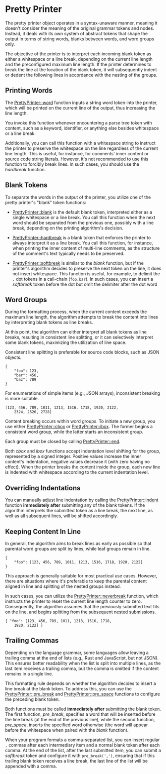 <!------------------------------------------------------------------------------
  This file is part of "Lady Deirdre", a compiler front-end foundation
  technology.

  This work is proprietary software with source-available code.

  To copy, use, distribute, or contribute to this work, you must agree to
  the terms of the General License Agreement:

  https://github.com/Eliah-Lakhin/lady-deirdre/blob/master/EULA.md

  The agreement grants a Basic Commercial License, allowing you to use
  this work in non-commercial and limited commercial products with a total
  gross revenue cap. To remove this commercial limit for one of your
  products, you must acquire a Full Commercial License.

  If you contribute to the source code, documentation, or related materials,
  you must grant me an exclusive license to these contributions.
  Contributions are governed by the "Contributions" section of the General
  License Agreement.

  Copying the work in parts is strictly forbidden, except as permitted
  under the General License Agreement.

  If you do not or cannot agree to the terms of this Agreement,
  do not use this work.

  This work is provided "as is", without any warranties, express or implied,
  except where such disclaimers are legally invalid.

  Copyright (c) 2024 Ilya Lakhin (Илья Александрович Лахин).
  All rights reserved.
------------------------------------------------------------------------------->

# Pretty Printer

The pretty printer object operates in a syntax-unaware manner, meaning it
doesn't consider the meaning of the original grammar tokens and nodes. Instead,
it deals with its own system of abstract tokens that shape the output in terms
of string words, blanks between words, and word groups only.

The objective of the printer is to interpret each incoming blank token as either
a whitespace or a line break, depending on the current line length and the
preconfigured maximum line length. If the printer determines to break the line
at the location of the blank token, it will subsequently indent or dedent the
following lines in accordance with the nesting of the groups.

## Printing Words

The [PrettyPrinter::word](https://docs.rs/lady-deirdre/2.1.0/lady_deirdre/format/struct.PrettyPrinter.html#method.word)
function inputs a string word token into the printer, which will be printed on
the current line of the output, thus increasing the line length.

You invoke this function whenever encountering a parse tree token with content,
such as a keyword, identifier, or anything else besides whitespace or a line
break.

Additionally, you can call this function with a whitespace string to instruct
the printer to preserve the whitespace on the line regardless of the current
line length. This is useful, for instance, for comments' inner content or source
code string literals. However, it's not recommended to use this function to
forcibly break lines. In such cases, you should use the *hardbreak* function.

## Blank Tokens

To separate the words in the output of the printer, you utilize one of the
pretty printer's "blank" token functions:

- [PrettyPrinter::blank](https://docs.rs/lady-deirdre/2.1.0/lady_deirdre/format/struct.PrettyPrinter.html#method.blank)
  is the default blank token, interpreted either as a single whitespace or a
  line break. You call this function when the next word should be separated from
  the previous one, possibly with a line break, depending on the printing
  algorithm's decision.

- [PrettyPrinter::hardbreak](https://docs.rs/lady-deirdre/2.1.0/lady_deirdre/format/struct.PrettyPrinter.html#method.hardbreak)
  is a blank token that enforces the printer to always interpret it as a line
  break. You call this function, for instance, when printing the inner content
  of multi-line comments, as the structure of the comment's text typically needs
  to be preserved.

- [PrettyPrinter::softbreak](https://docs.rs/lady-deirdre/2.1.0/lady_deirdre/format/struct.PrettyPrinter.html#method.softbreak)
  is similar to the *blank* function, but if the printer's algorithm decides to
  preserve the next token on the line, it does not insert whitespace. This
  function is useful, for example, to delimit the `.` dot tokens in a
  call-chain (`foo.bar`). In such cases, you can insert a *softbreak* token
  before the dot but omit the delimiter after the dot word

## Word Groups

During the formatting process, when the current content exceeds the maximum line
length, the algorithm attempts to break the content into lines by interpreting
blank tokens as line breaks.

At this point, the algorithm can either interpret all blank tokens as line
breaks, resulting in consistent line splitting, or it can selectively interpret
some blank tokens, maximizing the utilization of line space.

Consistent line splitting is preferable for source code blocks, such as JSON
objects.

```text
{
    "foo": 123,
    "bar": 456,
    "baz": 789
}
```

For enumerations of simple items (e.g., JSON arrays), inconsistent breaking is
more suitable.

```text
[123, 456, 789, 1011, 1213, 1516, 1718, 1920, 2122,
    2324, 2526, 2728]
```

Content breaking occurs within word groups. To initiate a new group, you use
either [PrettyPrinter::cbox](https://docs.rs/lady-deirdre/2.1.0/lady_deirdre/format/struct.PrettyPrinter.html#method.cbox)
or [PrettyPrinter::ibox](https://docs.rs/lady-deirdre/2.1.0/lady_deirdre/format/struct.PrettyPrinter.html#method.ibox).
The former
begins a consistent word group, while the latter starts an inconsistent group.

Each group must be closed by
calling [PrettyPrinter::end](https://docs.rs/lady-deirdre/2.1.0/lady_deirdre/format/struct.PrettyPrinter.html#method.end).

Both *cbox* and *ibox* functions accept indentation level shifting for the
group, represented by a signed integer. Positive values increase the inner
content's indentation, negative values decrease it (with zero having no effect).
When the printer breaks the content inside the group, each new line is indented
with whitespace according to the current indentation level.

## Overriding Indentations

You can manually adjust line indentation by calling
the [PrettyPrinter::indent](https://docs.rs/lady-deirdre/2.1.0/lady_deirdre/format/struct.PrettyPrinter.html#method.indent)
function **immediately after** submitting any of the blank tokens. If the
algorithm interprets the submitted token as a line break, the next line, as well
as all subsequent lines, will be shifted accordingly.

## Keeping Content In Line

In general, the algorithm aims to break lines as early as possible so that
parental word groups are split by lines, while leaf groups remain in line.

```text
{
    "foo": [123, 456, 789, 1011, 1213, 1516, 1718, 1920, 2122]
}
```

This approach is generally suitable for most practical use cases. However, there
are situations where it's preferable to keep the parental content aligned in
line and splitting of the nested groups instead.

In such cases, you can utilize
the [PrettyPrinter::neverbreak](https://docs.rs/lady-deirdre/2.1.0/lady_deirdre/format/struct.PrettyPrinter.html#method.neverbreak)
function, which instructs the printer to reset the current line length counter
to zero. Consequently, the algorithm assumes that the previously submitted text
fits on the line, and begins splitting from the subsequent nested submissions.

```text
{ "foo": [123, 456, 789, 1011, 1213, 1516, 1718,
    1920, 2122] }
```

## Trailing Commas

Depending on the language grammar, some languages allow leaving a trailing comma
at the end of lists (e.g., Rust and JavaScript, but not JSON). This ensures
better readability when the list is split into multiple lines, as the last item
receives a trailing comma, but the comma is omitted if the content remains in a
single line.

This formatting rule depends on whether the algorithm decides to insert a line
break at the blank token. To address this, you can use
the [PrettyPrinter::pre_break](https://docs.rs/lady-deirdre/2.1.0/lady_deirdre/format/struct.PrettyPrinter.html#method.pre_break)
and [PrettyPrinter::pre_space](https://docs.rs/lady-deirdre/2.1.0/lady_deirdre/format/struct.PrettyPrinter.html#method.pre_space)
functions to configure the preceding blank token.

Both functions must be called **immediately after** submitting the blank token.
The first function, *pre_break*, specifies a word that will be inserted before
the line break (at the end of the previous line), while the second function,
*pre_space*, inserts the specified word otherwise (the word will appear before
the whitespace when paired with the *blank* function).

When your program formats a comma-separated list, you can insert regular
`,` commas after each intermediary item and a normal blank token after each
comma. At the end of the list, after the last submitted item, you can submit a
*softbreak* token and configure it with `pre_break(',')`, ensuring that if this
trailing blank token receives a line break, the last line of the list will be
appended with a comma.
